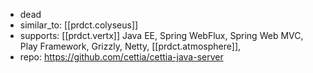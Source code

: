 
- dead
- similar_to: [[prdct.colyseus]]
- supports: [[prdct.vertx]] Java EE, Spring WebFlux, Spring Web MVC, Play Framework,  Grizzly, Netty, [[prdct.atmosphere]],
- repo: https://github.com/cettia/cettia-java-server
